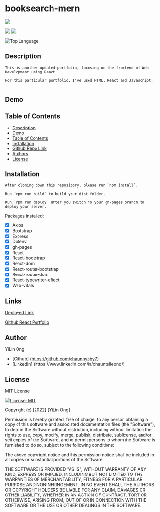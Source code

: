 # booksearch-mern




  
<p>
    <img src="https://img.shields.io/github/repo-size/chaunnybby7/booksearch-mern" />



  
<p>
    <img src="https://img.shields.io/badge/react-orange" />
    <img src="https://img.shields.io/badge/Express-blue"  />
</p>


![Top Language](https://img.shields.io/github/languages/top/chaunnybby7/booksearch-mern)


   
## Description
```
This is another updated portfolio, focusing on the frontend of Web Development using React. 

For this particular portfolio, I've used HTML, React and Javascript. 
  
```
## Demo









## Table of Contents
- [Description](#description)
- [Demo](#demo)
- [Table of Contents](#table-of-contents)
- [Installation](#installation)
- [Github Repo Link](#github-repo-link)
- [Authors](#authors)
- [License](#License)

## Installation

```
After cloning down this repository, please run `npm install`.
```

```
Run `npm run build` to build your dist folder.
```

```
Run `npm run deploy` after you switch to your gh-pages branch to deploy your server.
```
Packages installed:
- [x] Axios
- [x] Bootstrap
- [x] Express
- [x] Dotenv
- [x] gh-pages
- [x] React
- [x] React-bootstrap
- [x] React-dom
- [x] React-router-bootstrap
- [x] React-router-dom
- [x] React-typewriter-effect
- [x] Web-vitals

## Links

[Deployed Link]()


[Github React Portfolio](https://github.com/chaunnybby7/booksearch-mern)

## Author
YiLin Ong
* [Github] (https://github.com/chaunnybby7)
* [LinkedIn] (https://www.linkedin.com/in/chauntelleong/)

## License 

MIT License 

[![License: MIT](https://img.shields.io/badge/License-MIT-yellow.svg)](https://opensource.org/licenses/MIT)

Copyright (c) [2022] [YiLin Ong]

Permission is hereby granted, free of charge, to any person obtaining a copy
of this software and associated documentation files (the "Software"), to deal
in the Software without restriction, including without limitation the rights
to use, copy, modify, merge, publish, distribute, sublicense, and/or sell
copies of the Software, and to permit persons to whom the Software is
furnished to do so, subject to the following conditions:

The above copyright notice and this permission notice shall be included in all
copies or substantial portions of the Software.

THE SOFTWARE IS PROVIDED "AS IS", WITHOUT WARRANTY OF ANY KIND, EXPRESS OR
IMPLIED, INCLUDING BUT NOT LIMITED TO THE WARRANTIES OF MERCHANTABILITY,
FITNESS FOR A PARTICULAR PURPOSE AND NONINFRINGEMENT. IN NO EVENT SHALL THE
AUTHORS OR COPYRIGHT HOLDERS BE LIABLE FOR ANY CLAIM, DAMAGES OR OTHER
LIABILITY, WHETHER IN AN ACTION OF CONTRACT, TORT OR OTHERWISE, ARISING FROM,
OUT OF OR IN CONNECTION WITH THE SOFTWARE OR THE USE OR OTHER DEALINGS IN THE
SOFTWARE.
